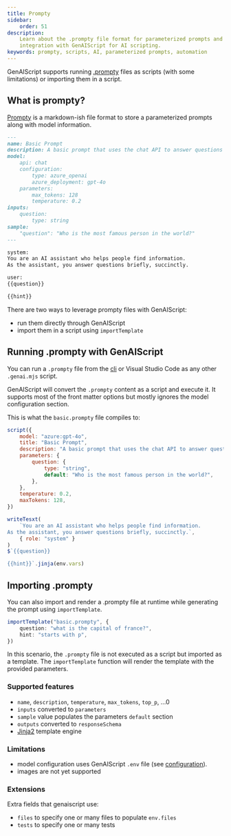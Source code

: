 ```yaml
---
title: Prompty
sidebar:
    order: 51
description:
    Learn about the .prompty file format for parameterized prompts and its
    integration with GenAIScript for AI scripting.
keywords: prompty, scripts, AI, parameterized prompts, automation
---
```


GenAIScript supports running [.prompty](https://prompty.ai/) files as scripts (with some limitations) or importing them in a script.

## What is prompty?

[Prompty](https://prompty.ai/) is a markdown-ish file format to store a parameterized prompts along with model information.

```markdown title="basic.prompty"
---
name: Basic Prompt
description: A basic prompt that uses the chat API to answer questions
model:
    api: chat
    configuration:
        type: azure_openai
        azure_deployment: gpt-4o
    parameters:
        max_tokens: 128
        temperature: 0.2
inputs:
    question:
        type: string
sample:
    "question": "Who is the most famous person in the world?"
---

system:
You are an AI assistant who helps people find information.
As the assistant, you answer questions briefly, succinctly.

user:
{{question}}

{{hint}}
```

There are two ways to leverage prompty files with GenAIScript:

-   run them directly through GenAIScript
-   import them in a script using `importTemplate`

## Running .prompty with GenAIScript

You can run a `.prompty` file from the [cli](/genaiscript/reference/cli) or Visual Studio Code as any other `.genai.mjs` script.

GenAIScript will convert the `.prompty` content as a script and execute it. It supports most of the front matter options but mostly ignores the model configuration section.

This is what the `basic.prompty` file compiles to:

```js wrap title="basic.prompty.genai.mts"
script({
    model: "azure:gpt-4o",
    title: "Basic Prompt",
    description: "A basic prompt that uses the chat API to answer questions",
    parameters: {
        question: {
            type: "string",
            default: "Who is the most famous person in the world?",
        },
    },
    temperature: 0.2,
    maxTokens: 128,
})

writeTesxt(
    `You are an AI assistant who helps people find information.
As the assistant, you answer questions briefly, succinctly.`,
    { role: "system" }
)
$`{{question}}

{{hint}}`.jinja(env.vars)
```

## Importing .prompty

You can also import and render a .prompty file at runtime while generating the prompt using `importTemplate`.

```ts
importTemplate("basic.prompty", {
    question: "what is the capital of france?",
    hint: "starts with p",
})
```

In this scenario, the `.prompty` file is not executed as a script but imported as a template. The `importTemplate` function will render the template with the provided parameters.

### Supported features

-   `name`, `description`, `temperature`, `max_tokens`, `top_p`, ...0
-   `inputs` converted to `parameters`
-   `sample` value populates the parameters `default` section
-   `outputs` converted to `responseSchema`
-   [Jinja2](https://www.npmjs.com/package/@huggingface/jinja) template engine

### Limitations

-   model configuration uses GenAIScript `.env` file (see [configuration](/genaiscript/getting-started/configuration)).
-   images are not yet supported

### Extensions

Extra fields that genaiscript use:

-   `files` to specify one or many files to populate `env.files`
-   `tests` to specify one or many tests
